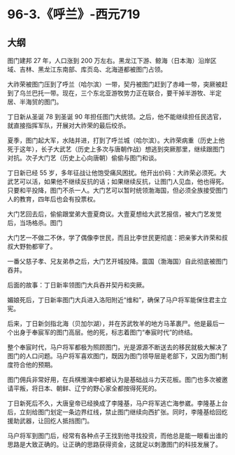 # 96-3.《呼兰》-西元719

## 大纲

图门建邦 27 年，人口涨到 200 万左右。黑龙江下游、鲸海（日本海）沿岸区域、吉林、黑龙江东南部、库页岛、北海道都被图门占领。

大祚荣被图门压到了呼兰（哈尔滨）一带，契丹被图门赶到了赤峰一带，突厥被赶到了乌兰巴托一带。现在，三个东北亚游牧势力正在联合，要干掉半游牧、半定居、半海贸的图门。

丁日新从圣诞 78 到圣诞 90 年担任图门大统领。之后，他不能继续担任民选官，就直接指挥军队，开展对大祚荣的最后绞杀。

夏季，图门起大军，水陆并进，打到了呼兰城（哈尔滨）。大祚荣病重（历史上他死于这年），长子大武艺（历史上多次与唐朝作战）想逃到突厥那里，继续跟图门对抗。次子大门艺（历史上心向唐朝）偷偷与图门和谈。

丁日新已经 55 岁，多年征战让他饱受痛风困扰。他开出价码：大祚荣必须死。大武艺可以活，如果他不继续反抗的话；如果继续反抗，让图门人见血，他也得死。只要和平投降，图门不杀一人。大门艺可以暂时统领渤海国，但必须全族接受图门人的教育，四年后也会有投票权。

大门艺回去后，偷偷跟堂弟大壹夏商议。大壹夏想给大武艺报信，被大门艺发觉后，当场格杀。图门

大门艺一不做二不休，学了偶像李世民，而且比李世民更彻底：把亲爹大祚荣和叔叔大野勃都宰了。

一番父慈子孝、兄友弟恭之后，大门艺开城投降。震国（渤海国）自此彻底被图门吞并。

后面的故事：丁日新率领图门大兵吞并契丹和突厥。

媚娘死后，丁日新率图门大兵进入洛阳附近“维和”，确保了马户将军能保住君主立宪。

后来，丁日新剑指北海（贝加尔湖），并在苏武牧羊的地方马革裹尸。他是最后一个出身于奉宸军的图门高层。他的死，标志着图门“奉宸时代”的终结。

整个奉宸时代，马户将军都极为照顾图门，光是源源不断送去的移民就极大解决了图门的人口问题。马户将军喜欢图门，既因为图门领导层是老部下，又因为图门制度符合他的预期。

图门佣兵非常好用，在兵棋推演中都被认为是基础战斗力天花板。图门也多次被邀请平叛，将日本、朝鲜、辽宁的野心家全都按得死死的。

丁日新死后不久，大唐皇帝已经换成了李隆基，马户将军逃亡海参崴。李隆基上台后，立刻给图门划定一条边界红线，禁止图门继续向西扩张。同时，李隆基给回纥援助武器，让回纥人抵挡图门。

马户将军到图门后，经常有各种点子王找到他寻找投资，而他总是能一眼看出谁的思路是大致正确的。让正确的思路获得资金，这就足以刺激图门的科技发展了。
